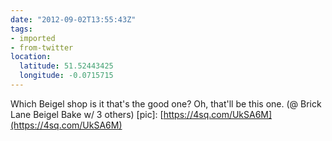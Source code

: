 ```yaml
---
date: "2012-09-02T13:55:43Z"
tags:
- imported
- from-twitter
location:
  latitude: 51.52443425
  longitude: -0.0715715
---
```

Which Beigel shop is it that's the good one? Oh, that'll be this one. \(@ Brick Lane Beigel Bake w/ 3 others\) \[pic\]: [https://4sq.com/UkSA6M](https://4sq.com/UkSA6M)
